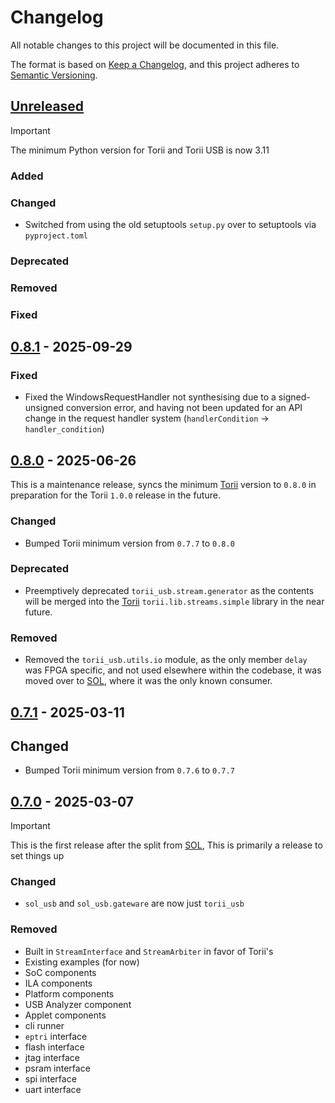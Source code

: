 <!-- markdownlint-disable MD024 -->
# Changelog

All notable changes to this project will be documented in this file.

The format is based on [Keep a Changelog](https://keepachangelog.com/en/1.0.0/),
and this project adheres to [Semantic Versioning](https://semver.org/spec/v2.0.0.html).

<!--
Unreleased template stuff

## [Unreleased]
### Added
### Changed
### Deprecated
### Removed
### Fixed
### Security
-->

## [Unreleased]

> [!IMPORTANT]
> The minimum Python version for Torii and Torii USB is now 3.11

### Added

### Changed

- Switched from using the old setuptools `setup.py` over to setuptools via `pyproject.toml`

### Deprecated

### Removed

### Fixed

## [0.8.1] - 2025-09-29

### Fixed

- Fixed the WindowsRequestHandler not synthesising due to a signed-unsigned conversion error, and having not been updated for an API change in the request handler system (`handlerCondition` -> `handler_condition`)

## [0.8.0] - 2025-06-26

This is a maintenance release, syncs the minimum [Torii] version to `0.8.0` in preparation for
the Torii `1.0.0` release in the future.

### Changed

- Bumped Torii minimum version from `0.7.7` to `0.8.0`

### Deprecated

- Preemptively deprecated `torii_usb.stream.generator` as the contents will be merged into the [Torii] `torii.lib.streams.simple` library in the near future.

### Removed

- Removed the `torii_usb.utils.io` module, as the only member `delay` was FPGA specific, and not used elsewhere within the codebase, it was moved over to [SOL], where it was the only known consumer.

## [0.7.1] - 2025-03-11

## Changed

- Bumped Torii minimum version from `0.7.6` to `0.7.7`

## [0.7.0] - 2025-03-07

> [!IMPORTANT]
> This is the first release after the split from [SOL], This is primarily a release to set things up

### Changed

- `sol_usb` and `sol_usb.gateware` are now just `torii_usb`

### Removed

- Built in `StreamInterface` and `StreamArbiter` in favor of Torii's
- Existing examples (for now)
- SoC components
- ILA components
- Platform components
- USB Analyzer component
- Applet components
- cli runner
- `eptri` interface
- flash interface
- jtag interface
- psram interface
- spi interface
- uart interface

[Unreleased]: https://github.com/shrine-maiden-heavy-industries/torii-usb/compare/v0.8.1...main
[0.8.1]: https://github.com/shrine-maiden-heavy-industries/torii-usb/compare/v0.8.0..v0.8.1
[0.8.0]: https://github.com/shrine-maiden-heavy-industries/torii-usb/compare/v0.7.1..v0.8.0
[0.7.1]: https://github.com/shrine-maiden-heavy-industries/torii-usb/compare/v0.7.0..v0.7.1
[0.7.0]: https://github.com/shrine-maiden-heavy-industries/torii-usb/compare/e84197f...v0.7.0
[SOL]: https://github.com/shrine-maiden-heavy-industries/sol
[Torii]: https://github.com/shrine-maiden-heavy-industries/torii-hdl
